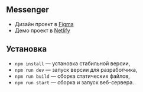 ## Messenger
- Дизайн проект
  в [Figma](https://www.figma.com/file/ee8telL3yL4WUwx9QgsRhh/middle.messenger.praktikum.yandex?node-id=0%3A1)
- Демо проект в [Netlify](https://delightful-pixie-6284f1.netlify.app)

## Установка

- `npm install` — установка стабильной версии,
- `npm run dev` — запуск версии для разработчика,
- `npm run build` — сборка статических файлов,
- `npm run start` — сборка и запуск веб-сервера.
